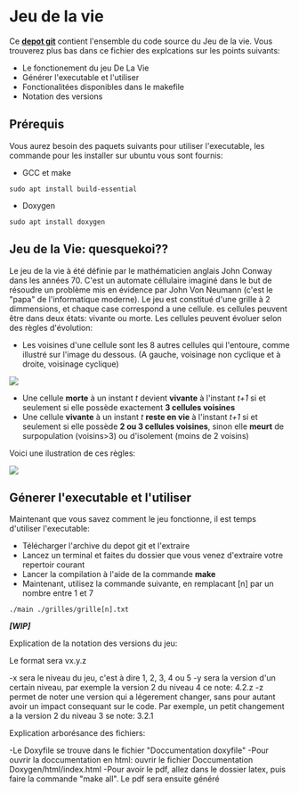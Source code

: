 # **Jeu de la vie**


Ce **[depot git](https://git.unistra.fr/bendriss/tech-dev-rendu-jeu-de-la-vie)** contient l'ensemble du code source du Jeu de la vie. Vous trouverez plus bas dans ce fichier des explcations sur les points suivants:

- Le fonctionement du jeu De La Vie
- Générer l'executable et l'utiliser
- Fonctionalitées disponibles dans le makefile
- Notation des versions

Prérequis
---------
Vous aurez besoin des paquets suivants pour utiliser l'executable, les commande pour les installer sur ubuntu vous sont fournis:
- GCC et make
~~~{.sh}
sudo apt install build-essential
~~~
- Doxygen
~~~{.sh}
sudo apt install doxygen
~~~



## Jeu de la Vie: quesquekoi??

Le jeu de la vie à été définie par le mathématicien anglais John Conway dans les années 70. C'est un automate céllulaire imaginé dans le but de résoudre un problème mis en évidence par John Von Neumann (c'est le "papa" de l'informatique moderne).
Le jeu est constitué d'une grille à 2 dimmensions, et chaque case correspond a une cellule. es cellules peuvent être dans deux états: vivante ou morte. Les cellules peuvent évoluer selon des règles d'évolution:

- Les voisines d'une cellule sont les 8 autres cellules qui l'entoure, comme illustré sur l'image du dessous. (A gauche, voisinage non cyclique et à droite, voisinage cyclique)

![](https://media.discordapp.net/attachments/879749492868526150/901791645899579402/unknown.png)
- Une cellule **morte** à un instant *t* devient **vivante** à l'instant *t+1* si et seulement si elle possède exactement **3 cellules voisines**
- Une cellule **vivante** à un instant *t* **reste en vie** à l'instant *t+1* si et seulement si elle possède **2 ou 3 cellules voisines**, sinon elle **meurt** de surpopulation (voisins>3) ou d'isolement (moins de 2 voisins)

Voici une ilustration de ces règles:

![](https://cdn.discordapp.com/attachments/879749492868526150/901789717203386398/unknown.png)

## Génerer l'executable et l'utiliser
Maintenant que vous savez comment le jeu fonctionne, il est temps d'utiliser l'executable:

- Télécharger l'archive du depot git et l'extraire
- Lancez un terminal et faites du dossier que vous venez d'extraire votre repertoir courant
- Lancer la compilation à l'aide de la commande **make**
- Maintenant, utilisez la commande suivante, en remplacant [n] par un nombre entre 1 et 7
~~~{.sh}
./main ./grilles/grille[n].txt
~~~

***[WIP]***





Explication de la notation des versions du jeu:

Le format sera vx.y.z

-x sera le niveau du jeu, c'est à dire 1, 2, 3, 4 ou 5
-y sera la version d'un certain niveau, par exemple la version 2 du niveau 4 ce note: 4.2.z
-z permet de noter une version qui a légerement changer, sans pour autant avoir un impact consequant sur le code. Par exemple, un petit changement a la version 2 du niveau 3 se note: 3.2.1

Explication arborésance des fichiers:

-Le Doxyfile se trouve dans le fichier "Doccumentation doxyfile"
-Pour ouvrir la doccumentation en html: ouvrir le fichier Doccumentation Doxygen/html/index.html
-Pour avoir le pdf, allez dans le dossier latex, puis faire la commande "make all". Le pdf sera ensuite généré
